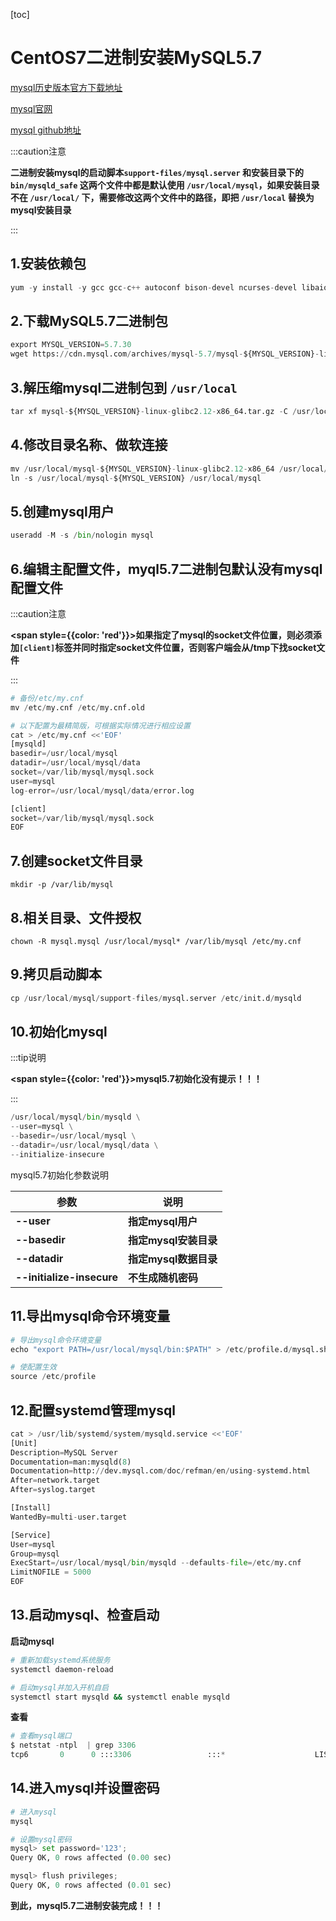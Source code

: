[toc]



# CentOS7二进制安装MySQL5.7

[mysql历史版本官方下载地址](https://downloads.mysql.com/archives/community/)

[mysql官网](https://www.mysql.com/)

[mysql github地址](https://github.com/mysql)



:::caution注意

**二进制安装mysql的启动脚本`support-files/mysql.server` 和安装目录下的 `bin/mysqld_safe`  这两个文件中都是默认使用 `/usr/local/mysql`，如果安装目录不在 `/usr/local/` 下，需要修改这两个文件中的路径，即把 `/usr/local` 替换为mysql安装目录**

:::



## 1.安装依赖包

```python
yum -y install -y gcc gcc-c++ autoconf bison-devel ncurses-devel libaio-devel numactl
```



## 2.下载MySQL5.7二进制包

```python
export MYSQL_VERSION=5.7.30
wget https://cdn.mysql.com/archives/mysql-5.7/mysql-${MYSQL_VERSION}-linux-glibc2.12-x86_64.tar.gz
```



## 3.解压缩mysql二进制包到 `/usr/local`

```python
tar xf mysql-${MYSQL_VERSION}-linux-glibc2.12-x86_64.tar.gz -C /usr/local
```



## 4.修改目录名称、做软连接

```python
mv /usr/local/mysql-${MYSQL_VERSION}-linux-glibc2.12-x86_64 /usr/local/mysql-${MYSQL_VERSION}
ln -s /usr/local/mysql-${MYSQL_VERSION} /usr/local/mysql
```



## 5.创建mysql用户

```python
useradd -M -s /bin/nologin mysql
```



## 6.编辑主配置文件，myql5.7二进制包默认没有mysql配置文件

:::caution注意

**<span style={{color: 'red'}}>如果指定了mysql的socket文件位置，则必须添加`[client]`标签并同时指定socket文件位置，否则客户端会从/tmp下找socket文件</span>**

:::

```python
# 备份/etc/my.cnf
mv /etc/my.cnf /etc/my.cnf.old

# 以下配置为最精简版，可根据实际情况进行相应设置
cat > /etc/my.cnf <<'EOF'
[mysqld]
basedir=/usr/local/mysql
datadir=/usr/local/mysql/data
socket=/var/lib/mysql/mysql.sock
user=mysql
log-error=/usr/local/mysql/data/error.log

[client]
socket=/var/lib/mysql/mysql.sock
EOF
```



## 7.创建socket文件目录

```
mkdir -p /var/lib/mysql
```



## 8.相关目录、文件授权

```shell
chown -R mysql.mysql /usr/local/mysql* /var/lib/mysql /etc/my.cnf
```



## 9.拷贝启动脚本

```python
cp /usr/local/mysql/support-files/mysql.server /etc/init.d/mysqld
```



## 10.初始化mysql

:::tip说明

**<span style={{color: 'red'}}>mysql5.7初始化没有提示！！！</span>**

:::

```python
/usr/local/mysql/bin/mysqld \
--user=mysql \
--basedir=/usr/local/mysql \
--datadir=/usr/local/mysql/data \
--initialize-insecure 
```



mysql5.7初始化参数说明

| **参数**                  | **说明**              |
| ------------------------- | --------------------- |
| **--user**                | **指定mysql用户**     |
| **--basedir**             | **指定mysql安装目录** |
| **--datadir**             | **指定mysql数据目录** |
| **--initialize-insecure** | **不生成随机密码**    |



## 11.导出mysql命令环境变量

```python
# 导出mysql命令环境变量
echo "export PATH=/usr/local/mysql/bin:$PATH" > /etc/profile.d/mysql.sh

# 使配置生效
source /etc/profile
```



## 12.配置systemd管理mysql

```python
cat > /usr/lib/systemd/system/mysqld.service <<'EOF'
[Unit]
Description=MySQL Server
Documentation=man:mysqld(8)
Documentation=http://dev.mysql.com/doc/refman/en/using-systemd.html
After=network.target
After=syslog.target

[Install]
WantedBy=multi-user.target

[Service]
User=mysql
Group=mysql
ExecStart=/usr/local/mysql/bin/mysqld --defaults-file=/etc/my.cnf
LimitNOFILE = 5000
EOF
```



## 13.启动mysql、检查启动

**启动mysql**

```sh
# 重新加载systemd系统服务
systemctl daemon-reload

# 启动mysql并加入开机自启
systemctl start mysqld && systemctl enable mysqld
```



**查看**

```python
# 查看mysql端口
$ netstat -ntpl  | grep 3306
tcp6       0      0 :::3306                 :::*                    LISTEN      31349/mysqld  
```



## 14.进入mysql并设置密码

```python
# 进入mysql
mysql

# 设置mysql密码
mysql> set password='123';
Query OK, 0 rows affected (0.00 sec)

mysql> flush privileges;
Query OK, 0 rows affected (0.01 sec)
```

**到此，mysql5.7二进制安装完成！！！**
